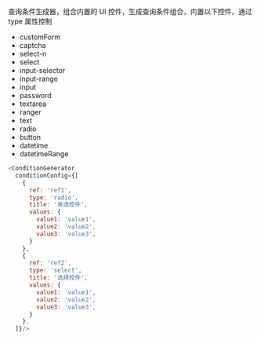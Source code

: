 查询条件生成器，组合内置的 UI 控件，生成查询条件组合，内置以下控件，通过 type 属性控制

- customForm
- captcha
- select-n
- select
- input-selector
- input-range
- input
- password
- textarea
- ranger
- text
- radio
- button
- datetime
- datetimeRange

```js
<ConditionGenerator
  conditionConfig={[
    {
      ref: 'ref1',
      type: 'radio',
      title: '单选控件',
      values: {
        value1: 'value1',
        value2: 'value2',
        value3: 'value3',
      }
    },
    {
      ref: 'ref2',
      type: 'select',
      title: '选择控件',
      values: {
        value1: 'value1',
        value2: 'value2',
        value3: 'value3',
      }
    },
  ]}/>
```